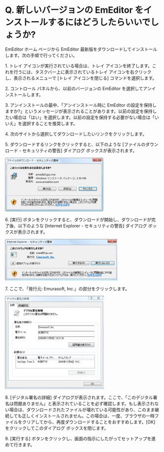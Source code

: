 # Q. 新しいバージョンの EmEditor をインストールするにはどうしたらいいでしょうか?

EmEditor ホーム ページから EmEditor 最新版をダウンロードしてインストールします。次の手順で行ってください。

1\. トレイ アイコンが実行されている場合は、トレイ アイコンを終了します。これを行うには、タスクバー上に表示されているトレイ アイコンを右クリックし、表示されるメニューで \[トレイ アイコンを閉じる\] コマンドを選択します。

2\. コントロール パネルから、以前のバージョンの EmEditor を選択してアンインストールします。

3\. アンインストールの最中、「アンインストール時に EmEditor の設定を保持しますか?」というメッセージが表示されることがあります。以前の設定を保持したい場合は「はい」を選択します。以前の設定を保持する必要がない場合は「いいえ」を選択することを推奨します。

4\. 次のサイトから選択してダウンロードしたいリンクをクリックします。



5\. ダウンロードするリンクをクリックすると、以下のような \[ファイルのダウンロード - セキュリティの警告\] ダイアログ ボックスが表示されます。

![ファイルのダウンロード - セキュリティの警告](../../images/emeditor_file_download_j.png)

6\. \[実行\] ボタンをクリックすると、ダウンロードが開始し、ダウンロードが完了後、以下のような \[Internet Explorer - セキュリティの警告\] ダイアログ ボックスが表示されます。

![Internet Explorer - セキュリティの警告](../../images/emeditor_file_security_j.png)

7\. ここで、「発行元: Emurasoft, Inc.」の部分をクリックします。

![デジタル署名の詳細](../../images/signature_details_j.png)

8\. \[デジタル署名の詳細\] ダイアログが表示されます。ここで、「このデジタル署名は問題ありません」と表示されていることを必ず確認します。もし表示されない場合は、ダウンロードされたファイルが壊れている可能性があり、このまま継続しても正しくインストールされません。この場合は、一度、ブラウザの一時ファイルをクリアしてから、再度ダウンロードすることをおすすめします。\[OK\] をクリックしてこのダイアログ ボックスを閉じます。

9\. \[実行する\] ボタンをクリックし、画面の指示にしたがってセットアップを進めて行きます。
